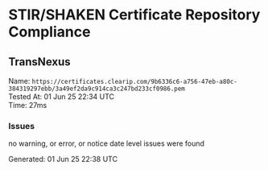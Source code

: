 # STIR/SHAKEN Certificate Repository Compliance

## TransNexus

Name: `https://certificates.clearip.com/9b6336c6-a756-47eb-a80c-384319297ebb/3a49ef2da9c914ca3c247bd233cf0986.pem`\
Tested At: 01 Jun 25 22:34 UTC\
Time: 27ms

### Issues

no warning, or error, or notice date level issues were found

Generated: 01 Jun 25 22:38 UTC